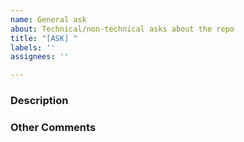 ```yaml
---
name: General ask
about: Technical/non-technical asks about the repo
title: "[ASK] "
labels: ''
assignees: ''

---
```


### Description
<!--- Describe your general ask in detail -->


### Other Comments